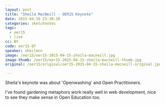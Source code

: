 ```yaml
---
layout: post
title: "Sheila MacNeill - OER15 Keynote"
date: 2015-04-16 23:30:10
categories: sketchnotes
tags:
  - oer15
  - live
cc: BY
code: oer15-07
speaker: sheilmcn
image: /oer15/oer15-2015-04-15-sheila-macneill.jpg
image-thumb: /oer15/oer15-2015-04-15-sheila-macneill-thumb.jpg
original: /oer15/original/oer15-2015-04-15-sheila-macneill-original.jpg

---
```


Sheila's keynote was about 'Openwashing' and Open Practitioners.

I've found gardening metaphors work really well in web development, nice to see they make sense in Open Education too.

